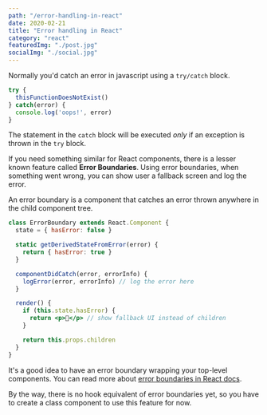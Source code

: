 ```yaml
---
path: "/error-handling-in-react"
date: 2020-02-21
title: "Error handling in React"
category: "react"
featuredImg: "./post.jpg"
socialImg: "./social.jpg"
---
```


Normally you'd catch an error in javascript using a `try/catch` block.

```js
try {
  thisFunctionDoesNotExist()
} catch(error) {
  console.log('oops!', error)
}
```

The statement in the `catch` block will be executed *only* if an exception is thrown in the `try` block.

If you need something similar for React components, there is a lesser known feature called **Error Boundaries**. Using error boundaries, when something went wrong, you can show user a fallback screen and log the error.

An error boundary is a component that catches an error thrown anywhere in the child component tree.

```jsx
class ErrorBoundary extends React.Component {
  state = { hasError: false }

  static getDerivedStateFromError(error) {
    return { hasError: true }
  }

  componentDidCatch(error, errorInfo) {
    logError(error, errorInfo) // log the error here
  }

  render() {
    if (this.state.hasError) {
      return <p>💩</p> // show fallback UI instead of children
    }

    return this.props.children
  }
}
```

It's a good idea to have an error boundary wrapping your top-level components. You can read more about [error boundaries in React docs](https://reactjs.org/docs/error-boundaries.html).

By the way, there is no hook equivalent of error boundaries yet, so you have to create a class component to use this feature for now.
